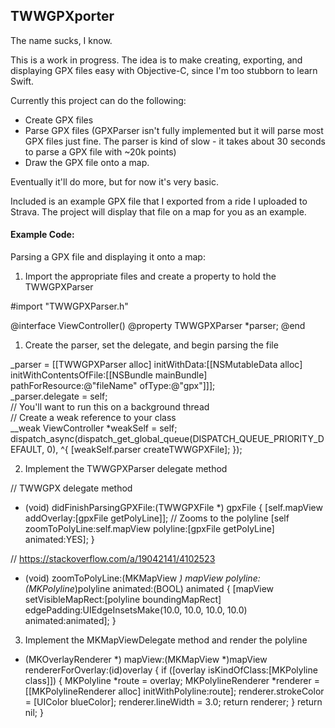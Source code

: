 ## TWWGPXporter

The name sucks, I know.  

This is a work in progress. The idea is to make creating, exporting, and displaying GPX files easy with Objective-C, since I'm too stubborn to learn Swift. 

Currently this project can do the following:  
- Create GPX files
- Parse GPX files (GPXParser isn't fully implemented but it will parse most GPX files just fine. The parser is kind of slow - it takes about 30 seconds to parse a GPX file with ~20k points)
- Draw the GPX file onto a map.

Eventually it'll do more, but for now it's very basic.


Included is an example GPX file that I exported from a ride I uploaded to Strava. The project will display that file on a map for you as an example.


#### Example Code:

Parsing a GPX file and displaying it onto a map:  

1. Import the appropriate files and create a property to hold the TWWGPXParser


#import "TWWGPXParser.h"

@interface ViewController()
@property TWWGPXParser *parser;
@end

1. Create the parser, set the delegate, and begin parsing the file

_parser = [[TWWGPXParser alloc] initWithData:[[NSMutableData alloc] initWithContentsOfFile:[[NSBundle mainBundle] pathForResource:@"fileName" ofType:@"gpx"]]];  
_parser.delegate = self;  
// You'll want to run this on a background thread  
// Create a weak reference to your class  
__weak ViewController *weakSelf = self;
dispatch_async(dispatch_get_global_queue(DISPATCH_QUEUE_PRIORITY_DEFAULT, 0), ^{
[weakSelf.parser createTWWGPXFile];
});



2. Implement the TWWGPXParser delegate method  


// TWWGPX delegate method
- (void) didFinishParsingGPXFile:(TWWGPXFile *) gpxFile {
[self.mapView addOverlay:[gpxFile getPolyLine]];
// Zooms to the polyline
[self zoomToPolyLine:self.mapView polyline:[gpxFile getPolyLine] animated:YES];
}

// https://stackoverflow.com/a/19042141/4102523
- (void) zoomToPolyLine:(MKMapView *) mapView polyline:(MKPolyline*)polyline animated:(BOOL) animated {
[mapView setVisibleMapRect:[polyline boundingMapRect] edgePadding:UIEdgeInsetsMake(10.0, 10.0, 10.0, 10.0) animated:animated];
}


3. Implement the MKMapViewDelegate method and render the polyline  


- (MKOverlayRenderer *) mapView:(MKMapView *)mapView rendererForOverlay:(id<MKOverlay>)overlay {
if ([overlay isKindOfClass:[MKPolyline class]]) {
MKPolyline *route = overlay;
MKPolylineRenderer *renderer = [[MKPolylineRenderer alloc] initWithPolyline:route];
renderer.strokeColor = [UIColor blueColor];
renderer.lineWidth = 3.0;
return renderer;
}
return nil;
}
